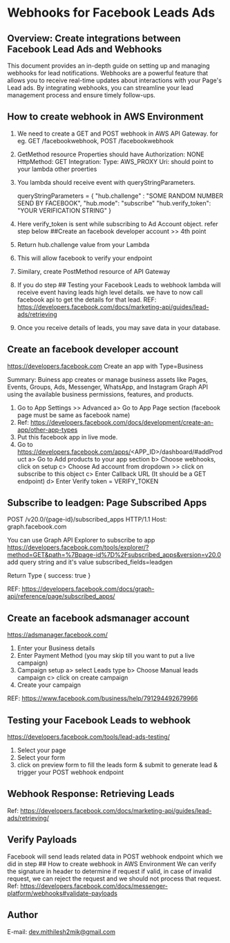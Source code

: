 # Webhooks for Facebook Leads Ads

## Overview: Create integrations between Facebook Lead Ads and Webhooks

This document provides an in-depth guide on setting up and managing webhooks for lead notifications. Webhooks are a powerful feature that allows you to receive real-time updates about interactions with your Page's Lead ads. By integrating webhooks, you can streamline your lead management process and ensure timely follow-ups.


## How to create webhook in AWS Environment

1. We need to create a GET and POST webhook in AWS API Gateway. for eg. GET /facebookwebhook, POST /facebookwebhook
2. GetMethod resource
    Properties should have Authorization: NONE
    HttpMethod: GET
    Integration:
        Type: AWS_PROXY
        Uri: should point to your lambda
        other proerties
3. You lambda should receive event with queryStringParameters.

   queryStringParameters = {
        "hub.challenge" : "SOME RANDOM NUMBER SEND BY FACEBOOK",
        "hub.mode": "subscribe"
        "hub.verify_token": "YOUR VERIFICATION STRING"
        }
4. Here verify_token is sent while subscribing to Ad Account object.
   refer step below ##Create an facebook developer account >> 4th point
5. Return hub.challenge value from your Lambda
6. This will allow facebook to verify your endpoint
7. Similary, create PostMethod resource of API Gateway
8. If you do step ## Testing your Facebook Leads to webhook
    lambda will receive event having leads high level details.
    we have to now call facebook api to get the details for that lead.
    REF: https://developers.facebook.com/docs/marketing-api/guides/lead-ads/retrieving
9. Once you receive details of leads, you may save data in your database.


## Create an facebook developer account

https://developers.facebook.com
Create an app with Type=Business

Summary: Buiness app creates or manage business assets like Pages, Events, Groups, Ads, Messenger, WhatsApp, and Instagram Graph API using the available business permissions, features, and products.

1. Go to App Settings >> Advanced 
    a> Go to App Page section (facebook page must be same as facebook name)
2. Ref: https://developers.facebook.com/docs/development/create-an-app/other-app-types
3. Put this facebook app in live mode.
4. Go to https://developers.facebook.com/apps/<APP_ID>/dashboard/#addProduct
    a> Go to Add products to your app section
    b> Choose webhooks, click on setup
    c> Choose Ad account from dropdown >> click on subscribe to this object
    c> Enter Callback URL (It should be a GET endpoint)
    d> Enter Verify token = VERIFY_TOKEN


## Subscribe to leadgen: Page Subscribed Apps

POST /v20.0/{page-id}/subscribed_apps HTTP/1.1
Host: graph.facebook.com

You can use Graph API Explorer to subscribe to app
https://developers.facebook.com/tools/explorer/?method=GET&path=%7Bpage-id%7D%2Fsubscribed_apps&version=v20.0
add query string and it's value subscribed_fields=leadgen

Return Type
{
  success: true
}

REF: https://developers.facebook.com/docs/graph-api/reference/page/subscribed_apps/


## Create an facebook adsmanager account

https://adsmanager.facebook.com/
1. Enter your Business details
2. Enter Payment Method (you may skip till you want to put a live campaign)
3. Campaign setup
    a> select Leads type
    b> Choose Manual leads campaign
    c> click on create campaign
4. Create your campaign

REF: https://www.facebook.com/business/help/791294492679966


## Testing your Facebook Leads to webhook

https://developers.facebook.com/tools/lead-ads-testing/
1. Select your page
2. Select your form
3. click on preview form to fill the leads form & submit to generate lead & trigger your POST webhook endpoint


## Webhook Response: Retrieving Leads
Ref: https://developers.facebook.com/docs/marketing-api/guides/lead-ads/retrieving/


## Verify Payloads
Facebook will send leads related data in POST webhook endpoint which we did in step ## How to create webhook in AWS Environment
We can verify the signature in header to determine if request if valid, in case of invalid request, we can reject the request and we should not process that request.
Ref: https://developers.facebook.com/docs/messenger-platform/webhooks#validate-payloads


## Author
E-mail: dev.mithilesh2mik@gmail.com